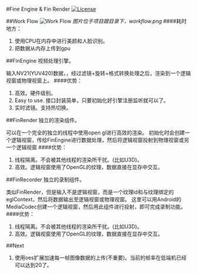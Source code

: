 #Fine Engine & Fin Render
[![License](http://img.shields.io/:license-apache-blue.svg)](http://www.apache.org/licenses/LICENSE-2.0.html)

##Work Flow
![Work Flow](https://github.com/ifinver/FinEngine/blob/master/workflow.png)
*图片位于项目跟目录下，workflow.png*
####耗时地方：
1. 使用CPU在内存中进行美颜和人脸识别。
2. 把数据从内存上传到gpu

##FinEngine
视频处理引擎。

输入NV21(YUV420)数据，，经过滤镜+旋转+格式转换处理之后，渲染到一个逻辑视窗或物理视窗上。
####优势：
1. 高效。硬件级别。
2. Easy to use. 接口封装简单，只要初始化好引擎注册监听就可以了。
3. 实时滤镜。支持热切换。

##FinRender
独立的渲染组件。

可以在一个完全的独立的线程中使用open gl进行高效的渲染。
初始化时会创建一个逻辑视窗，传给FinEngine进行数据处理，然后将逻辑视窗投射到物理视窗或另一个逻辑视窗
####优势：
1. 线程隔离。不会被其他线程的渲染所干扰。(比如U3D)。
1. 高效。逻辑视窗使用了OpenGL的纹理，数据直接在显存中交互。

##FinRecorder
独立的录制组件。

类似FinRender，但是输入不是逻辑视窗，而是一个纹理id和与纹理绑定的eglContext，然后将数据输出至逻辑视窗或物理视窗。
这里可以用Android的MediaCodec创建一个逻辑视窗，然后用此组件进行投射，即可完成录制功能。
####优势：
1. 线程隔离。不会被其他线程的渲染所干扰。(比如U3D)。
1. 高效。逻辑视窗使用了OpenGL的纹理，数据直接在显存中交互。



##Next
1. 使用oes扩展加速每一帧图像数据的上传(不重要)。当前的帧率在低端机已经可以达到20了。
